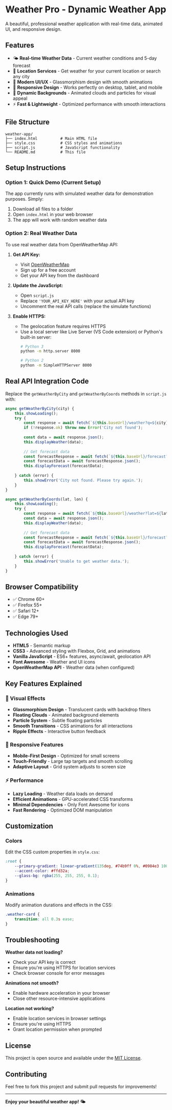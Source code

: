 # Weather Pro - Dynamic Weather App

A beautiful, professional weather application with real-time data, animated UI, and responsive design.

## Features

- 🌤️ **Real-time Weather Data** - Current weather conditions and 5-day forecast
- 📍 **Location Services** - Get weather for your current location or search any city
- 🎨 **Modern UI/UX** - Glassmorphism design with smooth animations
- 📱 **Responsive Design** - Works perfectly on desktop, tablet, and mobile
- 🌈 **Dynamic Backgrounds** - Animated clouds and particles for visual appeal
- ⚡ **Fast & Lightweight** - Optimized performance with smooth interactions

## File Structure

```
weather-app/
├── index.html          # Main HTML file
├── style.css           # CSS styles and animations
├── script.js           # JavaScript functionality
└── README.md           # This file
```

## Setup Instructions

### Option 1: Quick Demo (Current Setup)
The app currently runs with simulated weather data for demonstration purposes. Simply:

1. Download all files to a folder
2. Open `index.html` in your web browser
3. The app will work with random weather data

### Option 2: Real Weather Data
To use real weather data from OpenWeatherMap API:

1. **Get API Key:**
   - Visit [OpenWeatherMap](https://openweathermap.org/api)
   - Sign up for a free account
   - Get your API key from the dashboard

2. **Update the JavaScript:**
   - Open `script.js`
   - Replace `'YOUR_API_KEY_HERE'` with your actual API key
   - Uncomment the real API calls (replace the simulate functions)

3. **Enable HTTPS:**
   - The geolocation feature requires HTTPS
   - Use a local server like Live Server (VS Code extension) or Python's built-in server:
     ```bash
     # Python 3
     python -m http.server 8000
     
     # Python 2
     python -m SimpleHTTPServer 8000
     ```

## Real API Integration Code

Replace the `getWeatherByCity` and `getWeatherByCoords` methods in `script.js` with:

```javascript
async getWeatherByCity(city) {
    this.showLoading();
    try {
        const response = await fetch(`${this.baseUrl}/weather?q=${city}&appid=${this.apiKey}&units=metric`);
        if (!response.ok) throw new Error('City not found');
        
        const data = await response.json();
        this.displayWeather(data);
        
        // Get forecast data
        const forecastResponse = await fetch(`${this.baseUrl}/forecast?q=${city}&appid=${this.apiKey}&units=metric`);
        const forecastData = await forecastResponse.json();
        this.displayForecast(forecastData);
        
    } catch (error) {
        this.showError('City not found. Please try again.');
    }
}

async getWeatherByCoords(lat, lon) {
    this.showLoading();
    try {
        const response = await fetch(`${this.baseUrl}/weather?lat=${lat}&lon=${lon}&appid=${this.apiKey}&units=metric`);
        const data = await response.json();
        this.displayWeather(data);
        
        // Get forecast data
        const forecastResponse = await fetch(`${this.baseUrl}/forecast?lat=${lat}&lon=${lon}&appid=${this.apiKey}&units=metric`);
        const forecastData = await forecastResponse.json();
        this.displayForecast(forecastData);
        
    } catch (error) {
        this.showError('Unable to get weather data.');
    }
}
```

## Browser Compatibility

- ✅ Chrome 60+
- ✅ Firefox 55+
- ✅ Safari 12+
- ✅ Edge 79+

## Technologies Used

- **HTML5** - Semantic markup
- **CSS3** - Advanced styling with Flexbox, Grid, and animations
- **Vanilla JavaScript** - ES6+ features, async/await, geolocation API
- **Font Awesome** - Weather and UI icons
- **OpenWeatherMap API** - Weather data (when configured)

## Key Features Explained

### 🎨 Visual Effects
- **Glassmorphism Design** - Translucent cards with backdrop filters
- **Floating Clouds** - Animated background elements
- **Particle System** - Subtle floating particles
- **Smooth Transitions** - CSS animations for all interactions
- **Ripple Effects** - Interactive button feedback

### 📱 Responsive Features
- **Mobile-First Design** - Optimized for small screens
- **Touch-Friendly** - Large tap targets and smooth scrolling
- **Adaptive Layout** - Grid system adjusts to screen size

### ⚡ Performance
- **Lazy Loading** - Weather data loads on demand
- **Efficient Animations** - GPU-accelerated CSS transforms
- **Minimal Dependencies** - Only Font Awesome for icons
- **Fast Rendering** - Optimized DOM manipulation

## Customization

### Colors
Edit the CSS custom properties in `style.css`:
```css
:root {
    --primary-gradient: linear-gradient(135deg, #74b9ff 0%, #0984e3 100%);
    --accent-color: #ffd32a;
    --glass-bg: rgba(255, 255, 255, 0.1);
}
```

### Animations
Modify animation durations and effects in the CSS:
```css
.weather-card {
    transition: all 0.3s ease;
}
```

## Troubleshooting

**Weather data not loading?**
- Check your API key is correct
- Ensure you're using HTTPS for location services
- Check browser console for error messages

**Animations not smooth?**
- Enable hardware acceleration in your browser
- Close other resource-intensive applications

**Location not working?**
- Enable location services in browser settings
- Ensure you're using HTTPS
- Grant location permission when prompted

## License

This project is open source and available under the [MIT License](LICENSE).

## Contributing

Feel free to fork this project and submit pull requests for improvements!

---

**Enjoy your beautiful weather app! 🌤️**